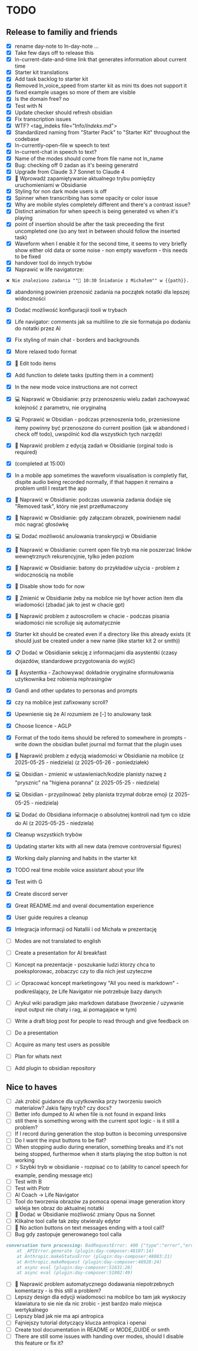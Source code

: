 # TODO

## Release to familiy and friends
- [x] rename day-note to ln-day-note ...
- [x] Take few days off to release this
- [x] ln-current-date-and-time link that generates information about current time
- [x] Starter kit translations
- [x] Add task backlog to starter kit
- [x] Removed ln_voice_speed from starter kit as mini tts does not support it
- [x] fixed example usages so more of them are visible
- [x] Is the domain free? no
- [x] Test with N
- [x] Update checker should refresh obsidian
- [x] Fix transcription issues
- [x] WTF? <tag_indeks file="Info/_Indeks_.md">
- [x] Standardized naming from "Starter Pack" to "Starter Kit" throughout the codebase
- [x] ln-currently-open-file w speech to text
- [x] ln-current-chat in speech to text?
- [x] Name of the modes should come from file name not ln_name
- [x] Bug: checking off 0 zadan as it's beeing generatrd
- [x] Upgrade from Claude 3.7 Sonnet to Claude 4
- [x] 🔄 Wprowadź zapamiętywanie aktualnego trybu pomiędzy uruchomieniami w Obsidianie
- [x] Styling for non dark mode users is off
- [x] Spinner when transcribing has some opacity or color issue
- [x] Why are mobile styles completely different and there's a contrast issue?
- [x] Distinct animation for when speech is being generated vs when it's playing
- [x] point of insertion should be after the task preceeding the first uncompleted one (so any text in between should follow the inserted task)
- [x] Waveform when I enable it for the second time, it seems to very briefly show either old data or some noise - non empty waveform - this needs to be fixed
- [x] handover tool do innych trybów
- [x] Naprawić w life navigatorze:
```markdown
❌ Nie znaleziono zadania ""🍳 10:30 Śniadanie z Michałem"" w {{path}}. Jeśli zadanie znajduje się w innym pliku, określ go w parametrze file_path.
```
- [x] abandoning powinien przenosić zadania na początek notatki dla lepszej widoczności
- [x] Dodać możliwość konfiguracjii tooli w trybach
- [x] Life navigator: comments jak sa multiline to zle sie formatuja po dodaniu do notatki przez AI
- [x] Fix styling of main chat - borders and backgrounds
- [x] More relaxed todo format
- [x] 🔧 Edit todo items
- [x] Add function to delete tasks (putting them in a comment)
- [x] In the new mode voice instructions are not correct
- [x] 💻 Naprawić w Obsidianie: przy przenoszeniu wielu zadań zachowywać kolejność z parametru, nie oryginalną
- [x] 💻 Poprawić w Obsidian - podczas przenoszenia todo, przeniesione itemy powinny być przenoszone do current position (jak w abandoned i check off todo), uwspólnić kod dla wszystkich tych narzędzi
- [x] 🔧 Naprawić problem z edycją zadań w Obsidianie (orginal todo is required)
- [x] (completed at 15:00)
- [x] In a mobile app sometimes the waveform visualisation is completly flat, dispite audio being recorded normally, if that happen it remains a problem until I restart the app
- [x] 🔧 Naprawić w Obsidianie: podczas usuwania zadania dodaje się "Removed task", który nie jest przetłumaczony
- [x] 🎤 Naprawić w Obsidianie: gdy załączam obrazek, powinienem nadal móc nagrać głosówkę
- [x] 💻 Dodać możliwość anulowania transkrypcji w Obsidianie
- [x] 🔧 Naprawić w Obsidianie: current open file tryb ma nie poszerzać linków wewnętrznych rekurencyjnie, tylko jeden poziom
- [x] 🔧 Naprawić w Obsidianie: batony do przykładów użycia - problem z widocznością na mobile
- [x] 🔧 Disable show todo for now
- [x] 📱 Zmienić w Obsidianie żeby na mobilce nie był hover action item dla wiadomości (zbadać jak to jest w chacie gpt)
- [x] 🔧 Naprawić problem z autoscrollem w chacie - podczas pisania wiadomości nie scrolluje się automatycznie
- [x] Starter kit should be created even if a directory like this already exists (it should just be created under a new name (like starter kit 2 or smth))
- [x] 📋 Dodać w Obsidianie sekcję z informacjami dla asystentki (czasy dojazdów, standardowe przygotowania do wyjść)
- [x] 📝 Asystentka - Zachowywać dokładnie oryginalne sformułowania użytkownika bez robienia rephrasingów
- [x] Gandi and other updates to personas and prompts
- [x] czy na mobilce jest zafixowany scroll?
- [x] Upewnienie się że AI rozumiem ze [-] to anulowany task
- [x] Choose licence - AGLP
- [x] Format of the todo items should be refered to somewhere in prompts - write down the obsidian bullet journal md format that the plugin uses
- [x] 🔧 Naprawić problem z edycją wiadomości w Obsidianie na mobilce (z 2025-05-25 - niedziela) (z 2025-05-26 - poniedziałek)
- [x] 💻 Obsidian - zmienić w ustawieniach/kodzie planisty nazwę z "prysznic" na "higiena poranna" (z 2025-05-25 - niedziela)
- [x] 💻 Obsidian - przypilnować żeby planista trzymał dobrze emoji (z 2025-05-25 - niedziela)
- [x] 💻 Dodać do Obsidiana informacje o absolutnej kontroli nad tym co idzie do AI (z 2025-05-25 - niedziela)
- [x] Cleanup wszystkich trybów
- [x] Updating starter kits with all new data (remove controversial figures)
- [x] Working daily planning and habits in the starter kit
- [x] TODO real time mobile voice assistant about your life
- [x] Test with G
- [x] Create discord server
- [x] Great README.md and overal documentation experience
- [x] User guide requires a cleanup
- [x] Integracja informacji od Natallii i od Michała w prezentację

- [ ] Modes are not translated to english

- [ ] Create a presentation for AI breakfast
- [ ] Koncept na prezentacje - poszukanie ludzi ktorzy chca to poeksplorowac, zobaczyc czy to dla nich jest uzyteczne
- [ ] 📈 Opracować koncept marketingowy "All you need is markdown" - podkreślający, że Life Navigator nie potrzebuje bazy danych
- [ ] Arykul wiki paradigm jako markdown database (tworzenie / uzywanie input output nie chaty i rag, ai pomagajace w tym)
- [ ] Write a draft blog post for people to read through and give feedback on

- [ ] Do a presentation
- [ ] Acquire as many test users as possible
- [ ] Plan for whats next

- [ ] Add plugin to obsidian repository

## Nice to haves
- [ ] Jak zrobić guidance dla uzytkownika przy tworzeniu swoich materialow? Jakis fajny tryb? czy docs?
- [ ] Better info dumped to AI when file is not found in expand links
- [ ] still there is something wrong with the current spot logic - is it still a problem?
- [ ] If I record during generation the stop button is becoming unresponsive
- [ ] Do I want the input buttons to be flat?
- [ ] When stopping audio during eneration, something breaks and it's not being stopped, furthermoe when it starts playing the stop button is not working
- [ ] ⚡ Szybki tryb w obsidianie - rozpisać co to (ability to cancel speech for example, pending message etc)
- [ ] Test with B
- [ ] Test with Piotr
- [ ] AI Coach -> Life Navigator
- [ ] Tool do tworzenia obrazów za pomoca openai image generation ktory wkleja ten obraz do aktualnej notatki
- [ ] 🤖 Dodać w Obsidianie możliwość zmiany Opus na Sonnet
- [ ] Klikalne tool calle tak zeby otwieraly edytor
- [ ] 🔧 No action buttons on text messages ending with a tool call?
- [ ] Bug gdy zastopuje generowanego tool calla
```markdown
conversation turn processing: BadRequestError: 400 {"type":"error","error":{"type":"invalid_request_error","message":"messages.4: `tool_use` ids were found without `tool_result` blocks immediately after: toolu_016aY9VAzzsaK6mWENg3JN8L. Each `tool_use` block must have a corresponding `tool_result` block in the next message."}}
    at _APIError.generate (plugin:day-composer:48107:14)
    at Anthropic.makeStatusError (plugin:day-composer:48883:21)
    at Anthropic.makeRequest (plugin:day-composer:48928:24)
    at async eval (plugin:day-composer:51631:28)
    at async eval (plugin:day-composer:51802:49)
```
- [ ] 🐛 Naprawić problem automatycznego dodawania niepotrzebnych komentarzy - is this still a problem?
- [ ] Lepszy design dla edycji wiadomosci na mobilce bo tam jak wyskoczy klawiatura to sie nie da nic zrobic - jest bardzo malo miejsca wertykalnego
- [ ] Lepszy blad jak nie ma api antropica
- [ ] Fajniejszy tutorial dotyczący klucza antropica i openai
- [ ] Create tool documentation in README or MODE_GUIDE or smth
- [ ] There are still some issues with handing over modes, should I disable this feature or fix it?
